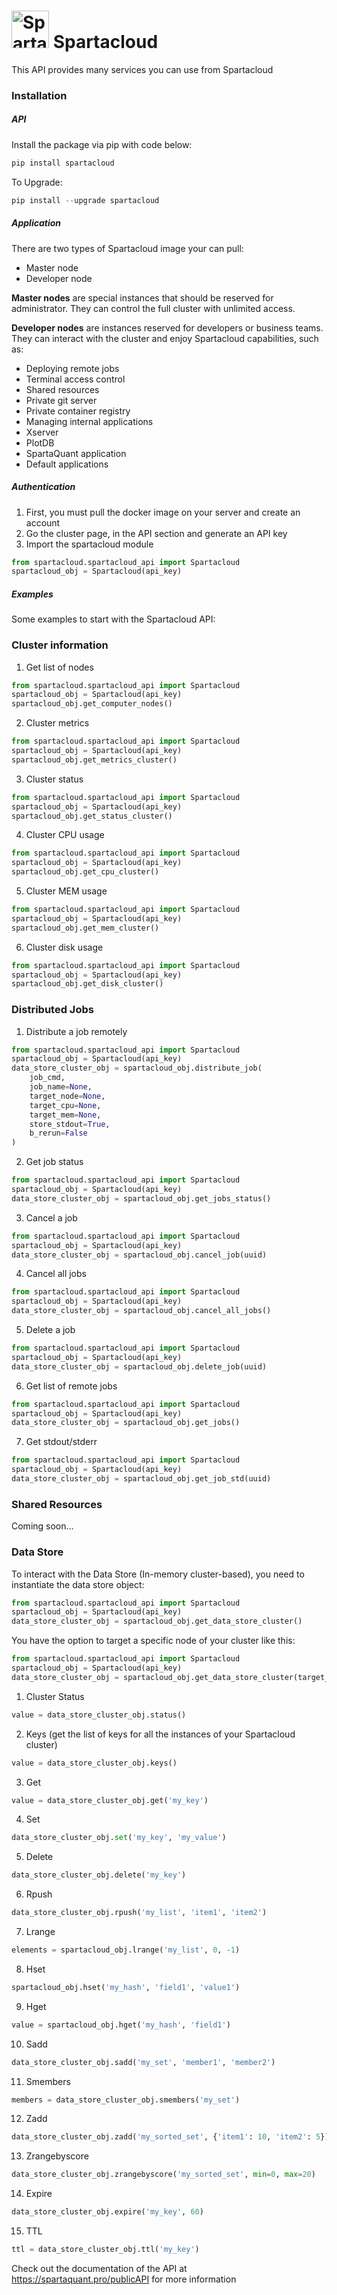 # <img src="https://www.spartaquant.com/assets/img/spartaquant/icon-color.png" width="60px" alt="SpartaQuant icon" class="logo-default"> Spartacloud

This API provides many services you can use from Spartacloud

### Installation

##### API

Install the package via pip with code below:

```python
pip install spartacloud
```

To Upgrade:


```python
pip install --upgrade spartacloud
```

##### Application
There are two types of Spartacloud image your can pull:
* Master node
* Developer node

**Master nodes** are special instances that should be reserved for administrator.
They can control the full cluster with unlimited access.

**Developer nodes** are instances reserved for developers or business teams. They can interact with
the cluster and enjoy Spartacloud capabilities, such as:
* Deploying remote jobs
* Terminal access control
* Shared resources
* Private git server
* Private container registry
* Managing internal applications
* Xserver
* PlotDB
* SpartaQuant application
* Default applications

##### Authentication

1. First, you must pull the docker image on your server and create an account
2. Go the cluster page, in the API section and generate an API key
3. Import the spartacloud module
```python
from spartacloud.spartacloud_api import Spartacloud
spartacloud_obj = Spartacloud(api_key)
```


##### Examples	

Some examples to start with the Spartacloud API:

### Cluster information
1. Get list of nodes
```python
from spartacloud.spartacloud_api import Spartacloud
spartacloud_obj = Spartacloud(api_key)
spartacloud_obj.get_computer_nodes()
```

2. Cluster metrics
```python
from spartacloud.spartacloud_api import Spartacloud
spartacloud_obj = Spartacloud(api_key)
spartacloud_obj.get_metrics_cluster()
```

3. Cluster status
```python
from spartacloud.spartacloud_api import Spartacloud
spartacloud_obj = Spartacloud(api_key)
spartacloud_obj.get_status_cluster()
```

4. Cluster CPU usage
```python
from spartacloud.spartacloud_api import Spartacloud
spartacloud_obj = Spartacloud(api_key)
spartacloud_obj.get_cpu_cluster()
```

5. Cluster MEM usage
```python
from spartacloud.spartacloud_api import Spartacloud
spartacloud_obj = Spartacloud(api_key)
spartacloud_obj.get_mem_cluster()
```

6. Cluster disk usage
```python
from spartacloud.spartacloud_api import Spartacloud
spartacloud_obj = Spartacloud(api_key)
spartacloud_obj.get_disk_cluster()
```

### Distributed Jobs
1. Distribute a job remotely
```python
from spartacloud.spartacloud_api import Spartacloud
spartacloud_obj = Spartacloud(api_key)
data_store_cluster_obj = spartacloud_obj.distribute_job(
    job_cmd, 
    job_name=None, 
    target_node=None, 
    target_cpu=None, 
    target_mem=None, 
    store_stdout=True, 
    b_rerun=False
)
```

2. Get job status
```python
from spartacloud.spartacloud_api import Spartacloud
spartacloud_obj = Spartacloud(api_key)
data_store_cluster_obj = spartacloud_obj.get_jobs_status()
```

3. Cancel a job
```python
from spartacloud.spartacloud_api import Spartacloud
spartacloud_obj = Spartacloud(api_key)
data_store_cluster_obj = spartacloud_obj.cancel_job(uuid)
```

4. Cancel all jobs
```python
from spartacloud.spartacloud_api import Spartacloud
spartacloud_obj = Spartacloud(api_key)
data_store_cluster_obj = spartacloud_obj.cancel_all_jobs()
```

5. Delete a job
```python
from spartacloud.spartacloud_api import Spartacloud
spartacloud_obj = Spartacloud(api_key)
data_store_cluster_obj = spartacloud_obj.delete_job(uuid)
```

6. Get list of remote jobs
```python
from spartacloud.spartacloud_api import Spartacloud
spartacloud_obj = Spartacloud(api_key)
data_store_cluster_obj = spartacloud_obj.get_jobs()
```

7. Get stdout/stderr
```python
from spartacloud.spartacloud_api import Spartacloud
spartacloud_obj = Spartacloud(api_key)
data_store_cluster_obj = spartacloud_obj.get_job_std(uuid)
```

### Shared Resources	
Coming soon...

### Data Store	
To interact with the Data Store (In-memory cluster-based), you need to instantiate the data store object:
```python
from spartacloud.spartacloud_api import Spartacloud
spartacloud_obj = Spartacloud(api_key)
data_store_cluster_obj = spartacloud_obj.get_data_store_cluster()
```
You have the option to target a specific node of your cluster like this:
```python
from spartacloud.spartacloud_api import Spartacloud
spartacloud_obj = Spartacloud(api_key)
data_store_cluster_obj = spartacloud_obj.get_data_store_cluster(target_node:int=1)
```

1. Cluster Status
```python
value = data_store_cluster_obj.status()
```

2. Keys (get the list of keys for all the instances of your Spartacloud cluster)
```python
value = data_store_cluster_obj.keys()
```

3. Get
```python
value = data_store_cluster_obj.get('my_key')
```

4. Set
```python
data_store_cluster_obj.set('my_key', 'my_value')
```

5. Delete
```python
data_store_cluster_obj.delete('my_key')
```

6. Rpush
```python
data_store_cluster_obj.rpush('my_list', 'item1', 'item2')
```

7. Lrange
```python
elements = spartacloud_obj.lrange('my_list', 0, -1)
```

8. Hset
```python
spartacloud_obj.hset('my_hash', 'field1', 'value1')
```

9. Hget
```python
value = spartacloud_obj.hget('my_hash', 'field1')
```

10. Sadd
```python
data_store_cluster_obj.sadd('my_set', 'member1', 'member2')
```

11. Smembers
```python
members = data_store_cluster_obj.smembers('my_set')
```

12. Zadd
```python
data_store_cluster_obj.zadd('my_sorted_set', {'item1': 10, 'item2': 5})
```

13. Zrangebyscore
```python
data_store_cluster_obj.zrangebyscore('my_sorted_set', min=0, max=20)
```

14. Expire
```python
data_store_cluster_obj.expire('my_key', 60)
```

15. TTL
```python
ttl = data_store_cluster_obj.ttl('my_key')
```


Check out the documentation of the API at https://spartaquant.pro/publicAPI for more information